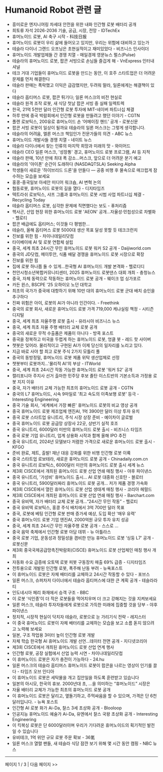 # Humanoid Robot 관련 글

- 흥미로운 엔지니어링 차세대 안전을 위한 내화 인간형 로봇 배터리 공개
- 희토류 자석 2026-2036 기술, 공급, 시장, 전망 - IDTechEx
- 휴머노이드 로봇, AI 축구 시작 - 科技日报
- 휴머노이드 로봇이 우리 삶에 들어오고 있지만, 우리는 위험에 대비하고 있는가
- 테슬라 다이너 그랜드 오프닝은 초현실적이고 재미있었다 - 비즈니스 인사이더
- 휴머노이드 개발업체들 간 경쟁 치열 - 매일경제 영문뉴스 펄스(Pulse)
- 테슬라의 휴머노이드 로봇, 팝콘 서빙으로 손님들 즐겁게 해 - VnExpress 인터내셔널
- 테크 거대 기업들이 휴머노이드 로봇을 만드는 동안, 이 호주 스타트업은 더 어려운 문제를 먼저 해결한다
- 테슬라 판매는 폭락했고 이익은 급감했지만, 두려워 말라, 일론에게는 해결책이 있다
- 테슬라 옵티머스 로봇, 팝콘 튀기다; 일론 머스크의 비전 현실로
- 테슬라 원격 조작 로봇, 새 식당 첫날 팝콘 서빙 중 실패  일렉트렉
- 한국, 21억 5천만 달러 인간형 로봇 투자에 MIT-네이버 파트너십 체결
- 하루 만에 중국 박람회에서 인간형 로봇을 만들려고 했던 이야기 - CGTN
- 폴렌 로보틱스, 200유로 휴머노이드 손 ‘어메이징 핸드’ 공개 - 로봇신문
- 팝콘 서빙 로봇이 일상이 될까요 테슬라의 일론 머스크는 그렇게 생각합니다.
- 테슬라의 어려움, 엘론 머스크 책임인가 전문가들의 의견 - ABC 뉴스
- 휴머노이드 개발사들 경쟁 치열 - 네이트 뉴스
- 테슬라 다이너에서 찾는 인류의 마지막 희망과 미래의 맛 - 와이어드
- 테슬라 CEO 일론 머스크, '성장통' 경고, 휴머노이드 로봇 프로그램, AI 등 지적
- 테슬라 판매, 10년 만에 최대 폭 감소…머스크, 앞으로 더 어려운 분기 예고
- 테슬라의 '아이폰' 순간이 도래하다 (NASDAQTSLA)  Seeking Alpha
- 학생들이 새로운 '하이브리드 드론'을 만들다 — 공중 비행 후 물속으로 매끄럽게 잠수하는 모습을 보세요
- 홍콩-중국일보 아세안 미디어 워크숍, AI 변혁 논의
- 협동로봇, 휴머노이드 로봇의 길을 열다 - 디지타임즈
- 텍트라쉬 로보틱스, 샤프 그룹과 휴머노이드 로봇 시범 사업 파트너십 체결 - Recycling Today
- 테슬라 옵티머스 로봇, 심각한 문제에 직면했다는 보도 - 퓨처리즘
- 헥사곤, 산업 현장 위한 휴머노이드 로봇 'AEON' 공개…자율성·민첩성으로 차별화 - 헬로티
- 팝콘 배급에도 옵티머스; 이것들 다 평범한...
- 테슬라, 올해 옵티머스 로봇 5000대 생산 목표 달성 못할 듯  테크크런치
- 진보를 위한 힘 - 차이나데일리닷컴
- 타이베이에 AI 및 로봇 연합체 설립
- 중국, 세계 최초 24시간 무인 휴머노이드 로봇 워커 S2 공개 - Daijiworld.com
- 중국의 JD닷컴, 메이투안, 식품 배달 경쟁을 휴머노이드 로봇 시장으로 확장
- 진보를 위한 힘
- 집에 로봇 하나쯤 둘 수 있게...한국형 AI 휴머노이드 개발 본격화 - 헬로디디
- 천안시청소년복합커뮤니티센터, 2025 휴머노이드 로봇댄스 대회 개최 - 충청뉴스
- 중국, 자체 동력으로 작동하는 휴머노이드 로봇 공개 - 웨이크 업 싱가포르
- 카든 윈스, BSCPE '25  오하이오 노던 대학교
- 최초의 국가가 중국에 대항하기 위해 10만 대의 휴머노이드 로봇 군대 배치 승인을 추구하다
- 진짜 위험은 아이, 로봇의 AI가 아니라 인간이다. - Freethink
- 중국의 로봇 회사, 새로운 휴머노이드 로봇 가격 719,000 케냐실링 책정 - 시티즌 디지털
- 중국, 세계 최초 자율주행 로봇 출시 - 유라시아 비즈니스 뉴스
- 중국, 세계 최초 자율 주행 배터리 교체 로봇 공개
- 중국의 새로운 무적 수출품은 제품이 아니다 - 방콕 포스트
- 중국을 정복하고 미국을 두렵게 하는 휴머노이드 로봇, 엉클 봇 - 레드 핫 사이버
- 챗봇은 잊어라. 물리적이고 구현된 AI가 이제 당신의 일자리를 노리고 있다.
- 지금 바로 사야 할 최고 로봇 주식 2가지  모틀리 풀
- 중국의 동방정밀, 휴머노이드 로봇 제품 위탁 생산업체로 선정
- 챗봇부터 로봇까지…'물리적 AI'의 부상 - ITWorld
- 중국, 세계 최초 24시간 작동 가능한 휴머노이드 로봇 '워커 S2' 공개
- 캘리포니아 주지사 선거 출마한 민주당 후보 졸탄 이스트반의 기본소득과 가정용 로봇 지지 이유
- 중국, 자가 배터리 교체 가능한 최초의 휴머노이드 로봇 공개 - CGTN
- 중국의 L7 휴머노이드, 시속 9마일로 '최고 속도의 이족보행 로봇' 등극 - Interesting Engineering
- 중국 기술 회사, '세계에서 가장 빠른' 휴머노이드 로봇의 비교 영상 공개
- 중국 휴머노이드 로봇 제조업체 엔진AI, 1억 3900만 달러 이상 투자 유치
- 중국 로봇 스타트업 유니트리, 주식 시장 상장 준비 - 예이차이 글로벌
- 중국 휴머노이드 로봇 공급망 상장사 22곳, 상반기 실적 호조
- 중국 유니트리, 6000달러 미만의 휴머노이드 로봇 출시 - 비즈니스 타임즈
- 중국 로봇 기업 유니트리, 업계 상용화 시작과 함께 올해 IPO 추진
- 중국 유니트리, 2024년 모델보다 저렴한 가격으로 새로운 휴머노이드 로봇 출시 - KFGO
- 준비 완료, 제트, 출발! 재난 대응 강화를 위한 비행 인간형 로봇 이륙
- 중국 스타트업 로보테라, 새로운 휴머노이드 로봇 공개 - Chinadaily.com.cn
- 중국 유니트리 로보틱스, 6000달러 미만의 휴머노이드 로봇 출시  세계 뉴스
- 제3회 CISCE에서 개최된 휴머노이드 로봇 산업 연쇄 매칭 행사 - 야후 파이낸스
- 중국 유니트리, '가성비' 휴머노이드 출시… AI 로봇 대중화 신호탄 - 블로터
- 중국 유니트리, 5900달러짜리 휴머노이드 로봇 공개… 저가 제품 경쟁 가속화
- 제3회 CISCE에서 열린 휴머노이드 로봇 산업 생태계 매칭 행사 - 코리아 헤럴드
- 제3회 CISCE에서 개최된 휴머노이드 로봇 산업 연쇄 매칭 행사 - Barchart.com
- 중국 유비텍, 자가 배터리 교체 로봇 공개…“24시간 무인 작동” - 헬로티
- 중국 유비텍 로보틱스, 홍콩 주식 배치에서 3억 700만 달러 목표
- 중국, 로봇에 베팅 인간형 로봇 판매 증가세 예상, 도입 확산 '매우 유력'
- 중국 휴머노이드 로봇 기업 엔진AI, 2000억원 규모 투자 유치 성공
- 중국, 세계 최초 24시간 무인 자율주행 로봇 공개 - 스스로 …
- 중국 음악 축제에서 인간형 로봇 아담 데뷔 - 뉴 아틀라스
- 중국 로봇 기업, 운동성과 정밀성을 겸비한 만능 휴머노이드 로봇 ‘싱둥 L7’ 공개 - 로봇신문
- 제3회 중국국제공급망촉진박람회(CISCE) 휴머노이드 로봇 산업체인 매칭 행사 개최
- 자동화 수요 급증에 오토텍 로봇 피봇 구동장치 매출 69% 급증 - 디지타임즈
- 전투용으로 개발된 인간형 로봇, 폭주해 난동 부려 - 뉴욕포스트
- 이 휴머노이드 로봇은 자체 배터리를 교체하고 24시간 작동할 수 있다 - 포브스
- 일론 머스크, 슈퍼차저 다이너에서 테슬라 옵티머스에 대한 큰 계획 공개 - 테슬라라티
- 인도네시아 페리 화재에서 승객 구조 - BBC
- 이 로봇 ‘식인종’이 더 작은 로봇들을 먹어치우며 더 크고 강해지는 것을 지켜보세요
- 일론 머스크, 테슬라 투자자들에게 로봇으로 가득한 미래에 집중할 것을 당부 - 야후 파이낸스
- 정치적, 시장적 현실이 닥치자 테슬라, 로봇으로 눈 가리기식 전략 - 레지스터
- 이 중국 휴머노이드 로봇이 자체 배터리를 교체하는 모습을 보고 소름 돋지 않으려고 노력해 보세요
- 일본, 구조 작업용 3미터 높이 인간형 로봇 개발
- 자체 학습 한국형 AI 휴머노이드 개발 선언…데이터 전면 공개 - 지디넷코리아
- 제3회 CISCE에서 개최된 휴머노이드 로봇 산업 연계 행사
- 인간형 로봇, 공장 실험에서 산업 능력 시연 - 차이나데일리닷컴
- 이 휴머노이드 로봇은 자가 충전이 가능하다 - 24.hu
- 일론 머스크의 테슬라 옵티머스 휴머노이드 로봇이 팝콘을 나르는 영상이 인기를 끌다 - 타임즈 오브 인디아
- 이 휴머노이드 로봇은 세탁물을 개고 집안일을 하도록 훈련받고 있습니다
- 일본의 아시모, 한국의 휴보. 2000년대 초, …을 의미하는 “휴머노이드” 시장은
- 자율 배터리 교체가 가능한 최초의 휴머노이드 로봇 공개
- 이 휴머노이드 로봇은 달리고, 옆돌기하고, 주먹싸움을 할 수 있으며, 가격은 단 6천 달러입니다. - 뉴욕 포스트
- 인간형 AI 로봇 화가 Ai-Da, 찰스 3세 초상화 공개 - Blooloop
- 인공지능 휴머노이드 예술가 Ai-Da, 유엔에서 찰스 국왕 초상화 공개 - Interesting Engineering
- 이 킥복싱 로봇은 단 6000달러이며 우리가 기다려온 휴머노이드의 획기적인 발전일 수 있습니다
- 유비테크, 1억 위안 규모 로봇 주문 확보 - 36氪
- 일론 머스크 열렬 팬들, 새 테슬라 식당 잠깐 보기 위해 몇 시간 동안 캠핑 - NBC 뉴스

---
페이지 1 / 3  |  다음 페이지 >>